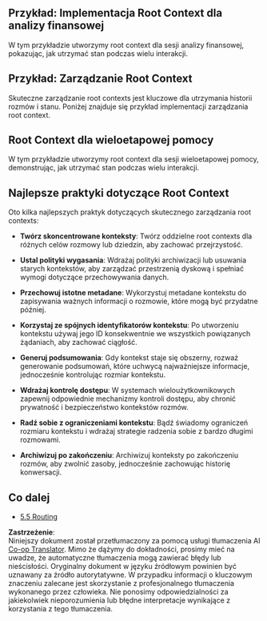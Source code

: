 <!--
CO_OP_TRANSLATOR_METADATA:
{
  "original_hash": "8311f46a35cf608c9780f39b62c9dc3f",
  "translation_date": "2025-07-14T02:02:30+00:00",
  "source_file": "05-AdvancedTopics/mcp-root-contexts/README.md",
  "language_code": "pl"
}
-->
## Przykład: Implementacja Root Context dla analizy finansowej

W tym przykładzie utworzymy root context dla sesji analizy finansowej, pokazując, jak utrzymać stan podczas wielu interakcji.

## Przykład: Zarządzanie Root Context

Skuteczne zarządzanie root contexts jest kluczowe dla utrzymania historii rozmów i stanu. Poniżej znajduje się przykład implementacji zarządzania root context.

## Root Context dla wieloetapowej pomocy

W tym przykładzie utworzymy root context dla sesji wieloetapowej pomocy, demonstrując, jak utrzymać stan podczas wielu interakcji.

## Najlepsze praktyki dotyczące Root Context

Oto kilka najlepszych praktyk dotyczących skutecznego zarządzania root contexts:

- **Twórz skoncentrowane konteksty**: Twórz oddzielne root contexts dla różnych celów rozmowy lub dziedzin, aby zachować przejrzystość.

- **Ustal polityki wygasania**: Wdrażaj polityki archiwizacji lub usuwania starych kontekstów, aby zarządzać przestrzenią dyskową i spełniać wymogi dotyczące przechowywania danych.

- **Przechowuj istotne metadane**: Wykorzystuj metadane kontekstu do zapisywania ważnych informacji o rozmowie, które mogą być przydatne później.

- **Korzystaj ze spójnych identyfikatorów kontekstu**: Po utworzeniu kontekstu używaj jego ID konsekwentnie we wszystkich powiązanych żądaniach, aby zachować ciągłość.

- **Generuj podsumowania**: Gdy kontekst staje się obszerny, rozważ generowanie podsumowań, które uchwycą najważniejsze informacje, jednocześnie kontrolując rozmiar kontekstu.

- **Wdrażaj kontrolę dostępu**: W systemach wieloużytkownikowych zapewnij odpowiednie mechanizmy kontroli dostępu, aby chronić prywatność i bezpieczeństwo kontekstów rozmów.

- **Radź sobie z ograniczeniami kontekstu**: Bądź świadomy ograniczeń rozmiaru kontekstu i wdrażaj strategie radzenia sobie z bardzo długimi rozmowami.

- **Archiwizuj po zakończeniu**: Archiwizuj konteksty po zakończeniu rozmów, aby zwolnić zasoby, jednocześnie zachowując historię konwersacji.

## Co dalej

- [5.5 Routing](../mcp-routing/README.md)

**Zastrzeżenie**:  
Niniejszy dokument został przetłumaczony za pomocą usługi tłumaczenia AI [Co-op Translator](https://github.com/Azure/co-op-translator). Mimo że dążymy do dokładności, prosimy mieć na uwadze, że automatyczne tłumaczenia mogą zawierać błędy lub nieścisłości. Oryginalny dokument w języku źródłowym powinien być uznawany za źródło autorytatywne. W przypadku informacji o kluczowym znaczeniu zalecane jest skorzystanie z profesjonalnego tłumaczenia wykonanego przez człowieka. Nie ponosimy odpowiedzialności za jakiekolwiek nieporozumienia lub błędne interpretacje wynikające z korzystania z tego tłumaczenia.
